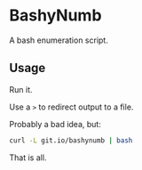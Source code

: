 # BashyNumb

A bash enumeration script.

## Usage

Run it. 

Use a `>` to redirect output to a file.

Probably a bad idea, but:

```bash
curl -L git.io/bashynumb | bash
```

That is all.
